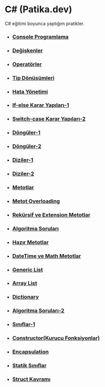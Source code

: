#  C# (Patika.dev)
C# eğitimi boyunca yaptığım pratikler.

* ### [Console Programlama](https://github.com/ezgiozbudak/c_sharp_pratikleri/tree/main/console%20programlama)
* ### [Değişkenler](https://github.com/ezgiozbudak/c_sharp_pratikleri/tree/main/Degiskenler)
* ### [Operatörler](https://github.com/ezgiozbudak/c_sharp_pratikleri/tree/main/operat%C3%B6rler)
* ### [Tip Dönüşümleri](https://github.com/ezgiozbudak/c_sharp_pratikleri/tree/main/Tip%20d%C3%B6n%C3%BC%C5%9F%C3%BCmleri)
* ### [Hata Yönetimi](https://github.com/ezgiozbudak/c_sharp_pratikleri/tree/main/Hata%20Y%C3%B6netimi)
* ### [If-else Karar Yapıları-1](https://github.com/ezgiozbudak/c_sharp_pratikleri/tree/main/If-else)
* ### [Switch-case Karar Yapıları-2 ](https://github.com/ezgiozbudak/c_sharp_pratikleri/tree/main/Switch%20case)
* ### [Döngüler-1](https://github.com/ezgiozbudak/c_sharp_pratikleri/tree/main/d%C3%B6ng%C3%BCler)
* ### [Döngüler-2 ](https://github.com/ezgiozbudak/c_sharp_pratikleri/tree/main/while-foreach)
* ### [Diziler-1 ](https://github.com/ezgiozbudak/c_sharp_pratikleri/tree/main/diziler-1)
* ### [Diziler-2](https://github.com/ezgiozbudak/c_sharp_pratikleri/tree/main/diziler-2)
* ### [Metotlar](https://github.com/ezgiozbudak/c_sharp_pratikleri/tree/main/Metotlar)
* ### [Metot Overloading](https://github.com/ezgiozbudak/c_sharp_pratikleri/tree/main/metotOverloading)
* ### [Rekürsif ve Extension Metotlar](https://github.com/ezgiozbudak/c_sharp_pratikleri/tree/main/Rekursif_extension_metotlar)
* ### [Algoritma Soruları](https://github.com/ezgiozbudak/c_sharp_pratikleri/tree/main/AlgoritmaSorulari)
* ### [Hazır Metotlar](https://github.com/ezgiozbudak/c_sharp_pratikleri/tree/main/HazirMetotlar)
* ### [DateTime ve Math Metotlar](https://github.com/ezgiozbudak/c_sharp_pratikleri/tree/main/DateTimeveMathS%C4%B1n%C4%B1f%C4%B1)
* ### [Generic List](https://github.com/ezgiozbudak/c_sharp_pratikleri/tree/main/GenericList)
* ### [Array List](https://github.com/ezgiozbudak/c_sharp_pratikleri/tree/main/arrayList)
* ### [Dictionary](https://github.com/ezgiozbudak/c_sharp_pratikleri/tree/main/dictionary)
* ### [Algoritma Soruları-2](https://github.com/ezgiozbudak/c_sharp_pratikleri/tree/main/AlgoritmaSorular%C4%B12)
* ### [Sınıflar-1](https://github.com/ezgiozbudak/c_sharp_pratikleri/tree/main/Siniflar)
* ### [Constructor(Kurucu Fonksiyonlar)](https://github.com/ezgiozbudak/c_sharp_pratikleri/tree/main/KurucuFonksiyonlar)
* ### [Encapsulation](https://github.com/ezgiozbudak/c_sharp_pratikleri/tree/main/Encapsulation)
* ### [Statik Sınıflar](https://github.com/ezgiozbudak/c_sharp_pratikleri/tree/main/StaticSiniflar)
* ### [Struct Kavramı](https://github.com/ezgiozbudak/c_sharp_pratikleri/tree/main/Struct_)



